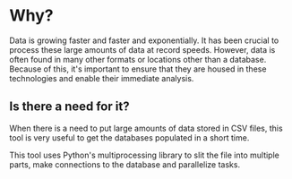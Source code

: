 # Why?

Data is growing faster and faster and exponentially. It has been crucial to process these large amounts of data at record speeds. However, data is often found in many other formats or locations other than a database. Because of this, it's important to ensure that they are housed in these technologies and enable their immediate analysis.

## Is there a need for it?

When there is a need to put large amounts of data stored in CSV files, this tool is very useful to get the databases populated in a short time.

This tool uses Python's multiprocessing library to slit the file into multiple parts, make connections to the database and parallelize tasks.